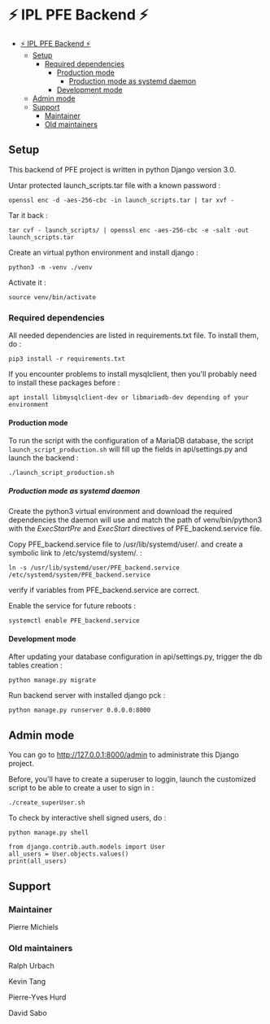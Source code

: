 # ⚡️ IPL PFE Backend ⚡️

- [⚡️ IPL PFE Backend ⚡️](#️-ipl-pfe-backend-️)
  - [Setup](#setup)
    - [Required dependencies](#required-dependencies)
      - [Production mode](#production-mode)
        - [Production mode as systemd daemon](#production-mode-as-systemd-daemon)
      - [Development mode](#development-mode)
  - [Admin mode](#admin-mode)
  - [Support](#support)
    - [Maintainer](#maintainer)
    - [Old maintainers](#old-maintainers)


## Setup

This backend of PFE project is written in python Django version 3.0.

Untar protected launch_scripts.tar file with a known password :

    openssl enc -d -aes-256-cbc -in launch_scripts.tar | tar xvf -

Tar it back :

    tar cvf - launch_scripts/ | openssl enc -aes-256-cbc -e -salt -out launch_scripts.tar


Create an virtual python environment and install django :

    python3 -m -venv ./venv

Activate it :

    source venv/bin/activate

### Required dependencies

All needed dependencies are listed in requirements.txt file. To install them, do :

    pip3 install -r requirements.txt


If you encounter problems to install mysqlclient, then you'll probably need to install these packages before :

    apt install libmysqlclient-dev or libmariadb-dev depending of your environment

#### Production mode

To run the script with the configuration of a MariaDB database, the script ``launch_script_production.sh`` will fill up the fields in api/settings.py and launch the backend :

    ./launch_script_production.sh

##### Production mode as systemd daemon

Create the python3 virtual environment and download the required dependencies the daemon will use and match the path of venv/bin/python3 with the *ExecStartPre* and *ExecStart* directives of PFE_backend.service file.

Copy PFE_backend.service file to /usr/lib/systemd/user/. and create a symbolic link to /etc/systemd/system/. :

    ln -s /usr/lib/systemd/user/PFE_backend.service /etc/systemd/system/PFE_backend.service

verify if variables from PFE_backend.service are correct.

Enable the service for future reboots :

    systemctl enable PFE_backend.service


#### Development mode

After updating your database configuration in api/settings.py, trigger the db tables creation :

    python manage.py migrate

Run backend server with installed django pck :

    python manage.py runserver 0.0.0.0:8000


## Admin mode

You can go to http://127.0.0.1:8000/admin to administrate this Django project.

Before, you'll have to create a superuser to loggin, launch the customized script to be able to create a user to sign in :

    ./create_superUser.sh

To check by interactive shell signed users, do :

    
    python manage.py shell

    from django.contrib.auth.models import User
    all_users = User.objects.values()
    print(all_users)
    

## Support

### Maintainer

Pierre Michiels

### Old maintainers

Ralph Urbach

Kevin Tang

Pierre-Yves Hurd

David Sabo

